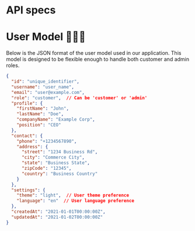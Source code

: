 # API specs



# User Model 🙋🏻‍♂️

Below is the JSON format of the user model used in our application. This model is designed to be flexible enough to handle both customer and admin roles.

```json
{
  "id": "unique_identifier",
  "username": "user_name",
  "email": "user@example.com",
  "role": "customer",  // Can be 'customer' or 'admin'
  "profile": {
    "firstName": "John",
    "lastName": "Doe",
    "companyName": "Example Corp",
    "position": "CEO"
  },
  "contact": {
    "phone": "+1234567890",
    "address": {
      "street": "1234 Business Rd",
      "city": "Commerce City",
      "state": "Business State",
      "zipCode": "12345",
      "country": "Business Country"
    }
  },
  "settings": {
    "theme": "light",  // User theme preference
    "language": "en"  // User language preference
  },
  "createdAt": "2021-01-01T00:00:00Z",
  "updatedAt": "2021-01-02T00:00:00Z"
}
